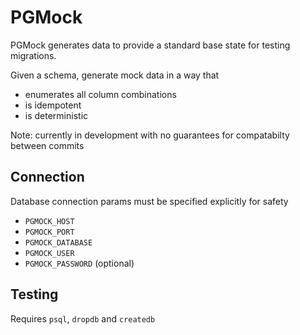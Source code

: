 # PGMock

PGMock generates data to provide a standard base state for testing migrations.

Given a schema, generate mock data in a way that

- enumerates all column combinations
- is idempotent
- is deterministic

Note: currently in development with no guarantees for compatabilty between commits

## Connection

Database connection params must be specified explicitly for safety

- `PGMOCK_HOST`
- `PGMOCK_PORT`
- `PGMOCK_DATABASE`
- `PGMOCK_USER`
- `PGMOCK_PASSWORD` (optional)

## Testing

Requires `psql`, `dropdb` and `createdb`
